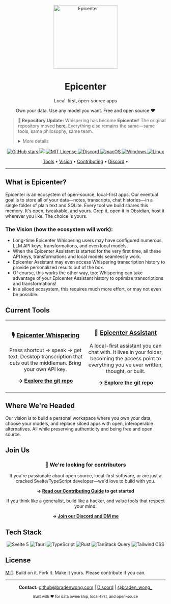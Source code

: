 <p align="center">
  <a href="https://epicenter.so">
    <img width="200" src="https://github.com/user-attachments/assets/9e210c52-2740-43b6-af3f-e6eaf4b5c397" alt="Epicenter">
  </a>
  <h1 align="center">Epicenter</h1>
  <p align="center">Local-first, open-source apps</p>
  <p align="center">Own your data. Use any model you want. Free and open source ❤️</p>
</p>


>
>
> **📢 Repository Update:** Whispering has become **Epicenter**! The original repository moved [here](https://github.com/epicenter-so/epicenter/tree/main/apps/whispering). Everything else remains the same—same tools, same philosophy, same team.
>
> <details>
> <summary> More details
> </summary>
>
> - Whispering's evolution beyond transcription required changes to the repository's structure and branding.
> - Everything else remains the same—same tools, same philosophy, same team.
> - The original app lives on as [*Epicenter Whispering*](https://github.com/epicenter-so/epicenter/tree/main/apps/whispering), keeping a tight focus on transcription.
> - This makes room for standalone apps with complementary, but non-transcription-related features (like [*Epicenter Assistant*](https://github.com/epicenter-so/epicenter/tree/main/apps/sh)).
> - The new [root](https://github.com/epicenter-so/epicenter/) of the Epicenter repository contains common files supporting all the apps in the ecosystem.
> - Note: the old URL [github.com/braden-w/whispering](https://github.com/braden-w/whispering) is now just a thin placeholder redirecting to this rebranded repository.  
>
> </details>

<p align="center">
  <!-- GitHub Stars Badge -->
  <a href="https://github.com/epicenter-so/epicenter" target="_blank">
    <img alt="GitHub stars" src="https://img.shields.io/github/stars/epicenter-so/epicenter?style=flat-square" />
  </a>
  <!-- Latest Version Badge -->
  <img src="https://img.shields.io/github/v/release/epicenter-so/epicenter?style=flat-square&label=Latest%20Version&color=brightgreen" />
  <!-- License Badge -->
  <a href="LICENSE" target="_blank">
    <img alt="MIT License" src="https://img.shields.io/github/license/epicenter-so/epicenter.svg?style=flat-square" />
  </a>
  <!-- Discord Badge -->
  <a href="https://go.epicenter.so/discord" target="_blank">
    <img alt="Discord" src="https://img.shields.io/badge/Discord-Join%20us-5865F2?style=flat-square&logo=discord&logoColor=white" />
  </a>
  <!-- Platform Support Badges -->
  <a href="https://github.com/epicenter-so/epicenter/releases" target="_blank">
    <img alt="macOS" src="https://img.shields.io/badge/-macOS-black?style=flat-square&logo=apple&logoColor=white" />
  </a>
  <a href="https://github.com/epicenter-so/epicenter/releases" target="_blank">
    <img alt="Windows" src="https://img.shields.io/badge/-Windows-blue?style=flat-square&logo=windows&logoColor=white" />
  </a>
  <a href="https://github.com/epicenter-so/epicenter/releases" target="_blank">
    <img alt="Linux" src="https://img.shields.io/badge/-Linux-yellow?style=flat-square&logo=linux&logoColor=white" />
  </a>
</p>

<p align="center">
  <a href="#current-tools">Tools</a> •
  <a href="#where-were-headed">Vision</a> •
  <a href="#join-us">Contributing</a> •
  <a href="https://go.epicenter.so/discord">Discord</a> •
</p>

---

## What is Epicenter?

Epicenter is an ecosystem of open-source, local-first apps. Our eventual goal is to store all of your data—notes, transcripts, chat histories—in a single folder of plain text and SQLite. Every tool we build shares this memory. It's open, tweakable, and yours. Grep it, open it in Obsidian, host it wherever you like. The choice is yours.

### The Vision (how the ecosystem will work):

- Long-time Epicenter Whispering users may have configured numerous LLM API keys, transformations, and even local models.
- When the Epicenter Assistant is started for the very first time, all these API keys, transformations and local models seamlessly work.
- Epicenter Assistant may even access Whispering transcription history to provide personalized results out of the box.
- Of course, this works the other way, too: Whispering can take advantage of your Epicenter Assistant history to optimize transcriptions and transformations!
- In a siloed ecosystem, this requires much more effort, or may not even be possible.

## Current Tools

<table>
  <tr>
    <td align="center" width="50%">
      <h3>🎙️ <a href="https://github.com/epicenter-so/epicenter/tree/main/apps/whispering">Epicenter Whispering</a></h3>
      <p>Press shortcut → speak → get text. Desktop transcription that cuts out the middleman. Bring your own API key.</p>
      <p><strong>→ <a href="https://github.com/epicenter-so/epicenter/tree/main/apps/whispering">Explore the git repo</a></strong></p>
    </td>
    <td align="center" width="50%">
      <h3>🤖 <a href="https://github.com/epicenter-so/epicenter/tree/main/apps/sh">Epicenter Assistant</a></h3>
      <p>A local-first assistant you can chat with. It lives in your folder, becoming the access point to everything you've ever written, thought, or built.</p>
      <p><strong>→ <a href="https://github.com/epicenter-so/epicenter/tree/main/apps/sh">Explore the git repo</a></strong></p>
    </td>
  </tr>
</table>

## Where We're Headed

Our vision is to build a personal workspace where you own your data, choose your models, and replace siloed apps with open, interoperable alternatives. All while preserving authenticity and being free and open source.


## Join Us

<div align="center">
  <h3>🚀 We're looking for contributors</h3>
  <p>If you're passionate about open source, local-first software, or are just a cracked Svelte/TypeScript developer—we'd love to build with you.</p>
  <p><strong>→ <a href="CONTRIBUTING.md">Read our Contributing Guide</a> to get started</strong></p>
  <p>If you think like a generalist, build like a hacker, and value tools that respect your mind:</p>
  <p><strong>→ <a href="https://go.epicenter.so/discord">Join our Discord and DM me</a></strong></p>
</div>

## Tech Stack

<p align="center">
  <img alt="Svelte 5" src="https://img.shields.io/badge/-Svelte%205-orange?style=flat-square&logo=svelte&logoColor=white" />
  <img alt="Tauri" src="https://img.shields.io/badge/-Tauri-blue?style=flat-square&logo=tauri&logoColor=white" />
  <img alt="TypeScript" src="https://img.shields.io/badge/-TypeScript-blue?style=flat-square&logo=typescript&logoColor=white" />
  <img alt="Rust" src="https://img.shields.io/badge/-Rust-orange?style=flat-square&logo=rust&logoColor=white" />
  <img alt="TanStack Query" src="https://img.shields.io/badge/-TanStack%20Query-red?style=flat-square&logo=react-query&logoColor=white" />
  <img alt="Tailwind CSS" src="https://img.shields.io/badge/-Tailwind%20CSS-38B2AC?style=flat-square&logo=tailwind-css&logoColor=white" />
</p>

## License

[MIT](LICENSE). Build on it. Fork it. Make it yours. Please contribute if you can.

---

<p align="center">
  <strong>Contact:</strong> <a href="mailto:github@bradenwong.com">github@bradenwong.com</a> | <a href="https://go.epicenter.so/discord">Discord</a> | <a href="https://twitter.com/braden_wong_">@braden_wong_</a>
</p>

<p align="center">
  <sub>Built with ❤️ for data ownership, local-first, and open-souce</sub>
</p>
